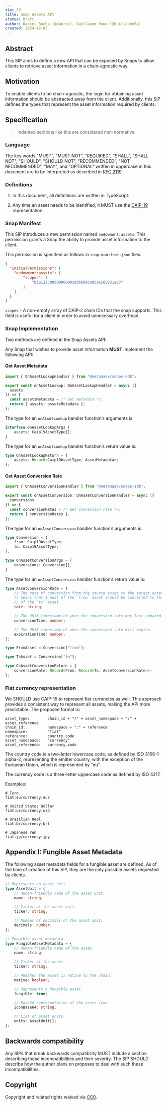 ```yaml
---
sip: 29
title: Snap Assets API
status: Draft
author: Daniel Rocha (@danroc), Guillaume Roux (@GuillaumeRx)
created: 2024-12-05
---
```


## Abstract

This SIP aims to define a new API that can be exposed by Snaps to allow clients
to retrieve asset information in a chain-agnostic way.

## Motivation

To enable clients to be chain-agnostic, the logic for obtaining asset
information should be abstracted away from the client. Additionally, this SIP
defines the types that represent the asset information required by clients.

## Specification

> Indented sections like this are considered non-normative.

### Language

The key words "MUST", "MUST NOT", "REQUIRED", "SHALL", "SHALL NOT", "SHOULD",
"SHOULD NOT", "RECOMMENDED", "NOT RECOMMENDED", "MAY", and "OPTIONAL" written
in uppercase in this document are to be interpreted as described in [RFC
2119](https://www.ietf.org/rfc/rfc2119.txt)

### Definitions

1. In this document, all definitions are written in TypeScript.

2. Any time an asset needs to be identified, it MUST use the [CAIP-19][caip-19]
representation.

### Snap Manifest

This SIP introduces a new permission named `endowment:assets`.
This permission grants a Snap the ability to provide asset information to the client.

This permission is specified as follows in `snap.manifest.json` files:

```json
{
  "initialPermissions": {
    "endowment:assets": {
        "scopes": [
            "bip122:000000000019d6689c085ae165831e93"
        ]
    }
  }
}
```

`scopes` - A non-empty array of CAIP-2 chain IDs that the snap supports. This field is useful for a client in order to avoid unnecessary overhead.

### Snap Implementation

Two methods are defined in the Snap Assets API:

Any Snap that wishes to provide asset information **MUST** implement the following API:

#### Get Asset Metadata

```typescript
import { OnAssetLookupHandler } from "@metamask/snaps-sdk";

export const onAssetLookup: OnAssetLookupHandler = async ({
  assets
}) => {
  const assetsMetadata = /* Get metadata */;
  return { assets: assetsMetadata };
};
```

The type for an `onAssetLookup` handler function’s arguments is:


```typescript
interface OnAssetLookupArgs {
    assets: Caip19AssetType[];
}
```
The type for an `onAssetLookup` handler function’s return value is:

```typescript
type OnAssetLookupReturn = {
    assets: Record<Caip19AssetType, AssetMetadata>;
};
```

#### Get Asset Conversion Rate

```typescript
import { OnAssetConversionHandler } from "@metamask/snaps-sdk";

export const onAssetConversion: OnAssetConversionHandler = async ({
  conversions
}) => {
  const conversionRates = /* Get conversion rate */;
  return { conversionRates };
};
```
The type for an `onAssetConversion` handler function’s arguments is:

```typescript
type Conversion = {
    from: Caip19AssetType;
    to: Caip19AssetType;
};

type OnAssetConversionArgs = {
    conversions: Conversion[];
}
```
The type for an `onAssetConversion` handler function’s return value is:

```typescript
type AssetConversionRate = {
    // The rate of conversion from the source asset to the target asset. It
    // means that 1 unit of the `from` asset should be converted to this amount
    // of the `to` asset.
    rate: string;

    // The UNIX timestamp of when the conversion rate was last updated.
    conversionTime: number;

    // The UNIX timestamp of when the conversion rate will expire.
    expirationTime: number;
};

type FromAsset = Conversion["from"];

type ToAsset = Conversion["to"];

type OnAssetConversionReturn = {
    conversionRate: Record<From, Record<To, AssetConversionRate>>;
};
```

### Fiat currency representation

We SHOULD use CAIP-19 to represent fiat currencies as well. This approach
provides a consistent way to represent all assets, making the API more
predictable. The proposed format is:

```
asset_type:        chain_id + "/" + asset_namespace + ":" + asset_reference
chain_id:          namespace + ":" + reference
namespace:         "fiat"
reference:         country_code
asset_namespace:   "currency"
asset_reference:   currency_code
```

The country code is a two-letter lowercase code, as defined by ISO 3166-1
alpha-2, representing the emitter country, with the exception of the European
Union, which is represented by "eu".

The currency code is a three-letter uppercase code as defined by ISO 4217.

Examples:

```
# Euro
fiat:eu/currency:eur

# United States Dollar
fiat:us/currency:usd

# Brazilian Real
fiat:br/currency:brl

# Japanese Yen
fiat:jp/currency:jpy
```

## Appendix I: Fungible Asset Metadata

The following asset metadata fields for a fungible asset are defined.
As of the time of creation of this SIP, they are the only possible assets requested by clients.

```typescript
// Represents an asset unit.
type AssetUnit = {
    // Human-friendly name of the asset unit.
    name: string;

    // Ticker of the asset unit.
    ticker: string;

    // Number of decimals of the asset unit.
    decimals: number;
};

// Fungible asset metadata.
type FungibleAssetMetadata = {
    // Human-friendly name of the asset.
    name: string;

    // Ticker of the asset.
    ticker: string;

    // Whether the asset is native to the chain.
    native: boolean;

    // Represents a fungible asset
    fungible: true;

    // Base64 representation of the asset icon.
    iconBase64: string;

    // List of asset units.
    units: AssetUnit[];
};
```


## Backwards compatibility

Any SIPs that break backwards compatibility MUST include a section describing
those incompatibilities and their severity. The SIP SHOULD describe how the
author plans on proposes to deal with such these incompatibilities.

## Copyright

Copyright and related rights waived via [CC0](../LICENSE).

[caip-19]: https://github.com/ChainAgnostic/CAIPs/blob/main/CAIPs/caip-19.md
